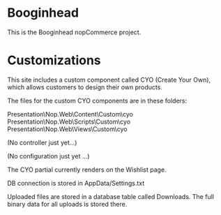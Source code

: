 # Booginhead

This is the Booginhead nopCommerce project.

# Customizations

This site includes a custom component called CYO (Create Your Own), which allows customers to design their own products.

The files for the custom CYO components are in these folders:

Presentation\Nop.Web\Content\Custom\cyo
Presentation\Nop.Web\Scripts\Custom\cyo
Presentation\Nop.Web\Views\Custom\cyo

(No controller just yet...)

(No configuration just yet ...)

The CYO partial currently renders on the Wishlist page.

DB connection is stored in AppData/Settings.txt

Uploaded files are stored in a database table called Downloads. The full binary data for all uploads is stored there.
